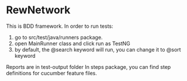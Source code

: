 # RewNetwork
This is BDD framework.
In order to run tests:
  1. go to src/test/java/runners package. 
  2. open MainRunner class and click run as TestNG
  3. by default, the @search keyword will run, you can change it to @sort keyword
  
 Reports are in test-output folder
 In steps package, you can find step definitions for cucumber feature files.
